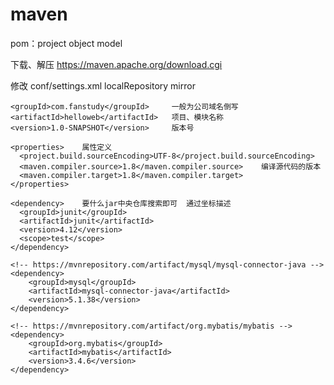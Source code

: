 # maven

pom：project object model

下载、解压	https://maven.apache.org/download.cgi

修改 conf/settings.xml	localRepository	mirror

```
<groupId>com.fanstudy</groupId>		一般为公司域名倒写
<artifactId>helloweb</artifactId>	项目、模块名称
<version>1.0-SNAPSHOT</version>		版本号
```



```
<properties>	属性定义
  <project.build.sourceEncoding>UTF-8</project.build.sourceEncoding>
  <maven.compiler.source>1.8</maven.compiler.source>	编译源代码的版本
  <maven.compiler.target>1.8</maven.compiler.target>
</properties>
```



```
<dependency>	要什么jar中央仓库搜索即可	通过坐标描述
  <groupId>junit</groupId>
  <artifactId>junit</artifactId>
  <version>4.12</version>
  <scope>test</scope>
</dependency>
```



```
<!-- https://mvnrepository.com/artifact/mysql/mysql-connector-java -->
<dependency>
    <groupId>mysql</groupId>
    <artifactId>mysql-connector-java</artifactId>
    <version>5.1.38</version>
</dependency>
```



```
<!-- https://mvnrepository.com/artifact/org.mybatis/mybatis -->
<dependency>
    <groupId>org.mybatis</groupId>
    <artifactId>mybatis</artifactId>
    <version>3.4.6</version>
</dependency>
```

